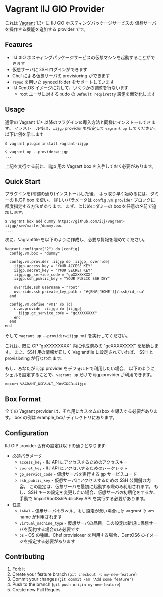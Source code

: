# Vagrant IIJ GIO Provider

これは [Vagrant](http://www.vagrantup.com) 1.3+ に IIJ GIO ホスティングパッケージサービスの
仮想サーバを操作する機能を追加する provider です。

## Features

-   IIJ GIO ホスティングパッケージサービスの仮想マシンを起動することができます
-   仮想サーバに SSH ログインができます
-   Chef による仮想サーバの provisioning ができます
-   `rsync` を用いた synced folder をサポートしています
-   IIJ CentOS イメージに対して、いくつかの調整を行ないます
    -   root ユーザに対する sudo の `Default requiretty` 設定を無効化します

## Usage

通常の Vagrant 1.1+ 以降のプラグインの導入方法と同様にインストールできます。
インストール後は、`iijgp` provider を指定して `vagrant up` してください。
以下に例を示します

~~~~ {.shell}
$ vagrant plugin install vagrant-iijgp
...
$ vagrant up --provider=iijgp
...
~~~~

上記を実行する前に、iijgp 用の Vagrant box を入手しておく必要があります。

## Quick Start

プラグインを(前述の通り)インストールした後、
手っ取り早く始めるには、ダミーの IIJGP box を使い、
詳しいパラメータは `config.vm.provider` ブロックに都度指定する方法があります。
まず、はじめにダミーの box を任意の名前で追加します:

~~~~ {.shell}
$ vagrant box add dummy https://github.com/iij/vagrant-iijgp/raw/master/dummy.box
....
~~~~

次に、Vagrantfile を以下のように作成し、必要な情報を埋めてください。

~~~~ {.ruby}
Vagrant.configure("2") do |config|
  config.vm.box = "dummy"

  config.vm.provider :iijgp do |iijgp, override|
    iijgp.access_key = "YOUR ACCESS KEY"
    iijgp.secret_key = "YOUR SECRET KEY"
    iijgp.gp_service_code = "gpXXXXXXXX"
    iijgp.ssh_public_key = "YOUR PUBLIC SSH KEY"

    override.ssh.username = "root"
    override.ssh.private_key_path = "#{ENV['HOME']}/.ssh/id_rsa"
  end

  config.vm.define "vm1" do |c|
    c.vm.provider :iijgp do |iijgp|
      iijgp.gc_service_code = "gcXXXXXXXX"
    end
  end
end
~~~~

そして `vagrant up --provider=iijgp vm1` を実行してください。

これは、既に GP "gpXXXXXXXX" 内に作成済みの "gcXXXXXXXX" を起動します。
また、SSH 用の情報が正しく Vagrantfile に設定されていれば、
SSH と provisioning が行なわれます。

もし、あなたが iijgp provider をデフォルトで利用したい場合、
以下のようにシェルを設定することで、`vagrant up` だけで iijgp provider が利用できます。
~~~~ {.shell}
export VAGRANT_DEFAULT_PROVIDER=iijgp
~~~~

## Box Format

全ての Vagrant provider は、それ用にカスタムの box を導入する必要があります。
box の例は example_box/ ディレクトリにあります。

## Configuration

IIJ GIP provider 固有の設定は以下の通りとなります:

-   必須パラメータ
    -   `access_key` - IIJ API にアクセスするためのアクセスキー
    -   `secret_key` - IIJ API にアクセスするためのシークレット
    -   `gp_service_code` - 仮想サーバを実行する gp サービスコード
    -   `ssh_public_key` - 仮想サーバにアクセスするための SSH 公開鍵の内容。
        この設定は、仮想サーバを最初に起動する際のみ利用されます。
        もし、SSH キーの設定を変更したい場合、仮想サーバの初期化をするか、
        手動で ImportRootSshPublicKey API を実行する必要があります。
-   任意
    -   `label` - 仮想サーバのラベル。もし設定が無い場合には vagrant の vm name が利用されます
    -   `virtual_machine_type` - 仮想サーバの品目。この設定は新規に仮想サーバを契約する場合のみ必要です
    -   `os` - OS の種類。Chef provisioner を利用する場合、CentOS6 のイメージを指定する必要があります

## Contributing

1. Fork it
2. Create your feature branch (`git checkout -b my-new-feature`)
3. Commit your changes (`git commit -am 'Add some feature'`)
4. Push to the branch (`git push origin my-new-feature`)
5. Create new Pull Request
